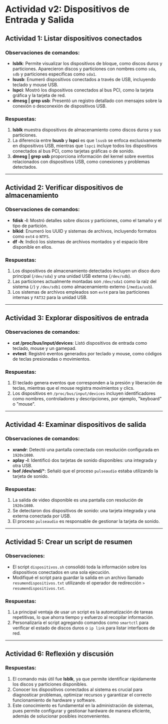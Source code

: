 # Actividad v2: Dispositivos de Entrada y Salida  

## Actividad 1: Listar dispositivos conectados

### Observaciones de comandos:
- **lsblk**: Permite visualizar los dispositivos de bloque, como discos duros y particiones. Aparecieron discos y particiones con nombres como `sda`, `sdb` y particiones específicas como `sda1`.
- **lsusb**: Enumeró dispositivos conectados a través de USB, incluyendo teclado y mouse USB.
- **lspci**: Mostró los dispositivos conectados al bus PCI, como la tarjeta gráfica y la tarjeta de red.
- **dmesg | grep usb**: Presentó un registro detallado con mensajes sobre la conexión o desconexión de dispositivos USB.

### Respuestas:
1. **lsblk** muestra dispositivos de almacenamiento como discos duros y sus particiones.
2. La diferencia entre **lsusb** y **lspci** es que `lsusb` se enfoca exclusivamente en dispositivos USB, mientras que `lspci` incluye todos los dispositivos conectados al bus PCI, como tarjetas gráficas o de sonido.
3. **dmesg | grep usb** proporciona información del kernel sobre eventos relacionados con dispositivos USB, como conexiones y problemas detectados.

---

## Actividad 2: Verificar dispositivos de almacenamiento

### Observaciones de comandos:
- **fdisk -l**: Mostró detalles sobre discos y particiones, como el tamaño y el tipo de partición.
- **blkid**: Enumeró los UUID y sistemas de archivos, incluyendo formatos como `ext4` o `NTFS`.
- **df -h**: Indicó los sistemas de archivos montados y el espacio libre disponible en ellos.

### Respuestas:
1. Los dispositivos de almacenamiento detectados incluyen un disco duro principal (`/dev/sda`) y una unidad USB externa (`/dev/sdb`).
2. Las particiones actualmente montadas son `/dev/sda1` como la raíz del sistema (`/`) y `/dev/sdb1` como almacenamiento externo (`/media/usb`).
3. Los sistemas de archivos empleados son `ext4` para las particiones internas y `FAT32` para la unidad USB.

---

## Actividad 3: Explorar dispositivos de entrada

### Observaciones de comandos:
- **cat /proc/bus/input/devices**: Listó dispositivos de entrada como teclado, mouse y un gamepad.
- **evtest**: Registró eventos generados por teclado y mouse, como códigos de teclas presionadas o movimientos.

### Respuestas:
1. El teclado genera eventos que corresponden a la presión y liberación de teclas, mientras que el mouse registra movimientos y clics.
2. Los dispositivos en `/proc/bus/input/devices` incluyen identificadores como nombres, controladores y descripciones, por ejemplo, "keyboard" o "mouse".

---

## Actividad 4: Examinar dispositivos de salida

### Observaciones de comandos:
- **xrandr**: Detectó una pantalla conectada con resolución configurada en `1920x1080`.
- **aplay -l**: Identificó dos tarjetas de sonido disponibles: una integrada y otra USB.
- **lsof /dev/snd/***: Señaló que el proceso `pulseaudio` estaba utilizando la tarjeta de sonido.

### Respuestas:
1. La salida de video disponible es una pantalla con resolución de `1920x1080`.
2. Se detectaron dos dispositivos de sonido: una tarjeta integrada y una externa conectada por USB.
3. El proceso `pulseaudio` es responsable de gestionar la tarjeta de sonido.

---

## Actividad 5: Crear un script de resumen

### Observaciones:
- El script `dispositivos.sh` consolidó toda la información sobre los dispositivos conectados en una sola ejecución.
- Modifiqué el script para guardar la salida en un archivo llamado `resumendispositivos.txt` utilizando el operador de redirección `> resumendispositivos.txt`.

### Respuestas:
1. La principal ventaja de usar un script es la automatización de tareas repetitivas, lo que ahorra tiempo y esfuerzo al recopilar información.
2. Personalizaría el script agregando comandos como `smartctl` para verificar el estado de discos duros o `ip link` para listar interfaces de red.

---

## Actividad 6: Reflexión y discusión

### Respuestas:
1. El comando más útil fue **lsblk**, ya que permite identificar rápidamente los discos y particiones disponibles.
2. Conocer los dispositivos conectados al sistema es crucial para diagnosticar problemas, optimizar recursos y garantizar el correcto funcionamiento de hardware y software.
3. Este conocimiento es fundamental en la administración de sistemas, pues permite configurar y gestionar hardware de manera eficiente, además de solucionar posibles inconvenientes. 